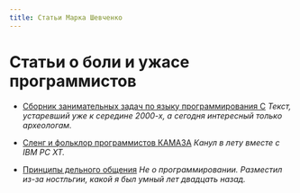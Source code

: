 ```yaml
---
title: Статьи Марка Шевченко
---
```

# Статьи о боли и ужасе программистов

* [Сборник занимательных задач по языку программирования C](c-book-of-problems)
  *Текст, устаревший уже к середине 2000-х, а сегодня интересный только археологам.*

* [Сленг и фольклор программистов КАМАЗА](slang)
  *Канул в лету вместе с IBM PC XT.*

* [Принципы дельного общения](efficient-communication-principles)
  *Не о программировании. Разместил из-за ностльгии, какой я был умный лет двадцать назад.*
